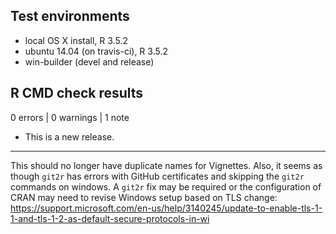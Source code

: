 ## Test environments
* local OS X install, R 3.5.2
* ubuntu 14.04 (on travis-ci), R 3.5.2
* win-builder (devel and release)

## R CMD check results

0 errors | 0 warnings | 1 note

* This is a new release.

--- 
This should no longer have duplicate names for Vignettes.  Also, it seems as though `git2r` has errors with GitHub certificates and skipping the `git2r` commands on windows.  A `git2r` fix may be required or the configuration of CRAN may need to revise Windows setup based on TLS change: https://support.microsoft.com/en-us/help/3140245/update-to-enable-tls-1-1-and-tls-1-2-as-default-secure-protocols-in-wi
